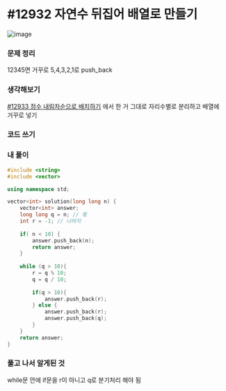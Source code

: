 # #12932 자연수 뒤집어 배열로 만들기

![image](https://user-images.githubusercontent.com/28949235/122735829-5bc02080-d2ba-11eb-9988-129fb1cbf56b.png)

### 문제 정리

12345면 거꾸로 5,4,3,2,1로 push_back

### 생각해보기

[#12933 정수 내림차순으로 배치하기]() 에서 한 거 그대로 자리수별로 분리하고 배열에 거꾸로 넣기

### 코드 쓰기

### 내 풀이

```c++
#include <string>
#include <vector>

using namespace std;

vector<int> solution(long long n) {
    vector<int> answer;
    long long q = n; // 몫
    int r = -1; // 나머지
    
    if( n < 10) {
        answer.push_back(n);
        return answer;
    }
    
    while (q > 10){
        r = q % 10;
        q = q / 10;
        
        if(q > 10){
            answer.push_back(r);
        } else {
            answer.push_back(r);
            answer.push_back(q);
        }
    }
    return answer;
}
```



### 풀고 나서 알게된 것

while문 안에 if문을 r이 아니고 q로 분기처리 해야 됨
